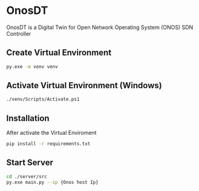 # OnosDT

OnosDT is a Digital Twin for Open Network Operating System (ONOS) SDN Controller

## Create Virtual Environment

```bash
py.exe -m venv venv
```
## Activate Virtual Environment (Windows)

```bash
./venv/Scripts/Activate.ps1
```

## Installation
After activate the Virtual Enviroment

```bash
pip install -r requirements.txt
```

## Start Server

```bash
cd ./server/src
py.exe main.py --ip {Onos host Ip}
```

